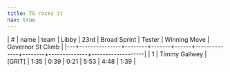```yaml
---
title: TG rocks it
nav: true
---
```



| # | name          | team   | Libby | 23rd | Broad Sprint | Tester | Winning Move | Governor St Climb |
|---+---------------+--------+-------+------+--------------+--------+--------------+-------------------|
| 1 | Timmy Gallwey | [GRIT] |  1:35 | 0:39 |         0:21 |   5:53 |         4:48 |              1:39 |
